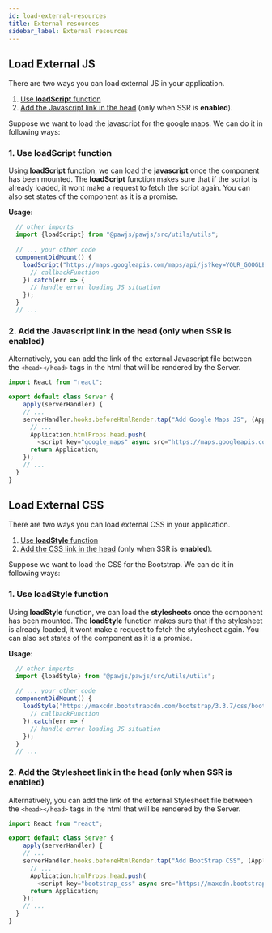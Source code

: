 ```yaml
---
id: load-external-resources
title: External resources
sidebar_label: External resources
---
```


## Load External JS

There are two ways you can load external JS in your application. 
   1. [Use **loadScript** function](#1-use-loadscript-function)
   2. [Add the Javascript link in the head](#2-add-the-javascript-link-in-the-head-only-when-ssr-is-enabled) (only when SSR is **enabled**).

Suppose we want to load the javascript for the google maps. We can do it in following ways:
 
### 1. Use loadScript function
  Using **loadScript** function, we can load the **javascript** once the component has been mounted. The **loadScript** function 
  makes sure that if the script is already loaded, it wont make a request to fetch the script again. You can also set states
  of the component as it is a promise.  
  
**Usage:**  
```javascript
  // other imports
  import {loadScript} from "@pawjs/pawjs/src/utils/utils";
  
  // ... your other code
  componentDidMount() {
    loadScript("https://maps.googleapis.com/maps/api/js?key=YOUR_GOOGLEMAPS_APIKEY&ver=4.9.4").then((res) => {
      // callbackFunction
    }).catch(err => {
      // handle error loading JS situation
    });
  }
  // ...
```

### 2. Add the Javascript link in the head (only when SSR is enabled)
  Alternatively, you can add the link of the external Javascript file between the `<head></head>` tags in the html 
  that will be rendered by the Server.

```javascript
import React from "react";

export default class Server {
    apply(serverHandler) {
    // ...
    serverHandler.hooks.beforeHtmlRender.tap("Add Google Maps JS", (Application) => {
      // ...
      Application.htmlProps.head.push(
        <script key="google_maps" async src="https://maps.googleapis.com/maps/api/js?key=YOUR_GOOGLEMAPS_APIKEY&ver=4.9.4"/>);
      return Application;
    });
    // ...
  }
}
```

## Load External CSS

There are two ways you can load external CSS in your application. 
   1. [Use **loadStyle** function](#1-use-loadstyle-function)
   2. [Add the CSS link in the head](#2-add-the-stylesheet-link-in-the-head-only-when-ssr-is-enabled) (only when SSR is **enabled**).

Suppose we want to load the CSS for the Bootstrap. We can do it in following ways:
 
### 1. Use loadStyle function
  Using **loadStyle** function, we can load the **stylesheets** once the component has been mounted. The **loadStyle** function 
    makes sure that if the stylesheet is already loaded, it wont make a request to fetch the stylesheet again. You can also set states
    of the component as it is a promise.
 
**Usage:**  
```javascript
  // other imports
  import {loadStyle} from "@pawjs/pawjs/src/utils/utils";
  
  // ... your other code
  componentDidMount() {
    loadStyle("https://maxcdn.bootstrapcdn.com/bootstrap/3.3.7/css/bootstrap.min.css").then((res) => {
      // callbackFunction
    }).catch(err => {
      // handle error loading JS situation
    });
  }
  // ...
```

### 2. Add the Stylesheet link in the head (only when SSR is enabled)
  Alternatively, you can add the link of the external Stylesheet file between the `<head></head>` tags in the html 
    that will be rendered by the Server.

```javascript
import React from "react";

export default class Server {
    apply(serverHandler) {
    // ...
    serverHandler.hooks.beforeHtmlRender.tap("Add BootStrap CSS", (Application) => {
      // ...
      Application.htmlProps.head.push(
        <script key="bootstrap_css" async src="https://maxcdn.bootstrapcdn.com/bootstrap/3.3.7/css/bootstrap.min.css"/>);
      return Application;
    });
    // ...
  }
}
```


<script async src="//pagead2.googlesyndication.com/pagead/js/adsbygoogle.js"></script>
<ins class="adsbygoogle"
     style="display:block"
     data-ad-client="ca-pub-7586505628408924"
     data-ad-slot="5652642939"
     data-ad-format="auto"></ins>
<script>
(adsbygoogle = window.adsbygoogle || []).push({});
</script>
